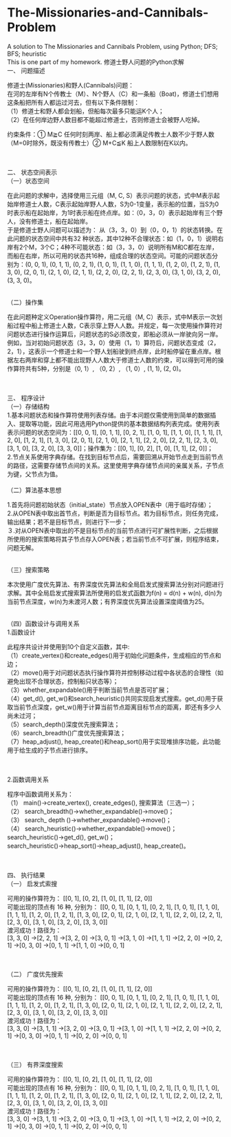 # The-Missionaries-and-Cannibals-Problem
A solution to The Missionaries and Cannibals Problem, using Python; DFS; BFS; heuristic
</br>This is one part of my homework.
<p1>修道士野人问题的Python求解<p1>
</br>
<p2>一、	问题描述</p2>
</br>
<p>修道士(Missionaries)和野人(Cannibals)问题：</br>
在河的左岸有N个传教士（M）、N个野人（C）和一条船（Boat)，修道士们想用这条船把所有人都运过河去，但有以下条件限制：</br>
  （1）修道士和野人都会划船，但船每次最多只能运K个人；</br>
  （2）在任何岸边野人数目都不能超过修道士，否则修道士会被野人吃掉。</br>

约束条件：① M≧C 任何时刻两岸、船上都必须满足传教士人数不少于野人数（M=0时除外，既没有传教士）② M+C≦K 船上人数限制在K以内。</br>
</p></br>
</br>
<p2>二、	状态空间表示</p2></br>
<p3>（一）状态空间</p3></br>
<p>
在此问题的求解中，选择使用三元组（M, C, S）表示问题的状态，式中M表示起始岸修道士人数，C表示起始岸野人人数，S为0-1变量，表示船的位置，当S为0时表示船在起始岸，为1时表示船在终点岸。如：（0，3，0）表示起始岸有三个野人，没有修道士，船在起始岸。</br>
于是修道士野人问题可以描述为： 从（3，3，0）到（0，0，1）的状态转换。在此问题的状态空间中共有32 种状态，其中12种不合理状态：如（1，0，1）说明右岸有2个M，3个C；4种不可能状态：如（3，3，0）说明所有M和C都在左岸，而船在右岸，所以可用的状态共16种，组成合理的状态空间。可能的问题状态分别为：(0, 0, 1), (0, 1, 1), (0, 2, 1), (1, 0, 1), (1, 1, 0), (1, 1, 1), (1, 2, 0), (1, 2, 1), (1, 3, 0), (2, 0, 1), (2, 1, 0), (2, 1, 1), (2, 2, 0), (2, 2, 1), (2, 3, 0), (3, 1, 0), (3, 2, 0), (3, 3, 0)。
</p></br>
<p3>	（二）操作集</p3></br>
<p>
在此问题种定义Operation操作算符，用二元组（M, C）表示，式中M表示一次划船过程中船上修道士人数，C表示穿上野人人数。并规定，每一次使用操作算符对问题状态进行操作运算后，问题状态的S必须改变，即船必须从一岸驶向另一岸。例如，当对初始问题状态（3，3，0）使用（1，1）算符后，问题状态变成（2，2，1），这表示一个修道士和一个野人划船驶到终点岸，此时船停留在重点岸。根据左右两岸和穿上都不能出现野人人数大于修道士人数的约束，可以得到可用的操作算符共有5种，分别是（0, 1）, （0, 2）, （1, 0）, (1, 1), (2, 0)。
</p></br>
</br>
<p2>三、	程序设计</p2></br>
<p3>（一）存储结构</p3></br>
1.基本问题状态和操作算符使用列表存储。由于本问题仅需使用到简单的数据插入、提取等功能，因此可用选用Python提供的基本数据结构列表完成。使用列表表示问题的状态空间为：[[0, 0, 1], [0, 1, 1], [0, 2, 1], [1, 0, 1], [1, 1, 0], [1, 1, 1], [1, 2, 0], [1, 2, 1], [1, 3, 0], [2, 0, 1], [2, 1, 0], [2, 1, 1], [2, 2, 0], [2, 2, 1], [2, 3, 0], [3, 1, 0], [3, 2, 0], [3, 3, 0]]；操作集为：[[0, 1], [0, 2], [1, 0], [1, 1], [2, 0]]；</br>
2.节点关系使用字典存储。在找到目标节点后，需要回溯从开始节点走到当前节点的路径，这需要存储节点间的关系。这里使用字典存储节点间的亲属关系，子节点为键，父节点为值。</br>
</br>
<p3>（二）算法基本思想</p3></br>
<p>1.首先将问题初始状态（initial_state）节点放入OPEN表中（用于临时存储）；</br>
2.从OPEN表中取出首节点，判断是否为目标节点。若为目标节点，则任务完成，输出结果；若不是目标节点，则进行下一步；</br>
３.对从OPEN表中取出的不是目标节点的当前节点进行可扩展性判断，之后根据所使用的搜索策略将其子节点存入OPEN表；若当前节点不可扩展，则程序结束，问题无解。</br>
</p></br>
<p3>（三）搜索策略</p3></br>
<p>本次使用广度优先算法、有界深度优先算法和全局启发式搜索算法分别对问题进行求解。其中全局启发式搜索算法所使用的启发式函数为f(n) = d(n) + w(n), d(n)为当前节点深度，w(n)为未渡河人数；有界深度优先算法设置深度阈值为25。
</p></br>
<p3>（四）函数设计与调用关系</p3></br>
<p4>1.函数设计</p4></br>
<p>此程序共设计并使用到10个自定义函数，其中:</br>
（1）create_vertex()和create_edges()用于初始化问题条件，生成相应的节点和边；</br>
（2）move()用于对问题状态执行操作算符并控制移动过程中各状态的合理性（如避免出现不合理状态，控制船只状态等）；</br>
（3）whether_expandable()用于判断当前节点是否可扩展；</br>
（4）get_d(), get_w()和search_heuristic()共同实现启发式搜索。get_d()用于获取当前节点深度，get_w()用于计算当前节点距离目标节点的距离，即还有多少人尚未过河；</br>
（5）search_depth()深度优先搜索算法；</br>
（6）search_breadth()广度优先搜索算法；</br>
（7）heap_adjust(), heap_create()和heap_sort()用于实现堆排序功能，此功能用于给生成的子节点进行排序。</br>
</p></br>
</br>
<p4>2.函数调用关系</p4></br>
<p>程序中函数调用关系为：</br>
（1）	main()->create_vertex(), create_edges(), 搜索算法（三选一）；</br>
（2）	search_breadth()->whether_expandable()->move()；</br>
（3）	search_ depth ()->whether_expandable()->move()；</br>
（4）	search_heuristic()->whether_expandable()->move()；</br>
search_heuristic()->get_d(), get_w()；</br>
search_heuristic()->heap_sort()->heap_adjust(), heap_create()。</br>
</p></br>
</br>
<p2>四、	执行结果</p2></br>
<p3>（一）	启发式索搜</p3></br>
<p>可用的操作算符为： [[0, 1], [0, 2], [1, 0], [1, 1], [2, 0]]</br>
可能出现的顶点有 16 种, 分别为： [[0, 0, 1], [0, 1, 1], [0, 2, 1], [1, 0, 1], [1, 1, 0], [1, 1, 1], [1, 2, 0], [1, 2, 1], [1, 3, 0], [2, 0, 1], [2, 1, 0], [2, 1, 1], [2, 2, 0], [2, 2, 1], [2, 3, 0], [3, 1, 0], [3, 2, 0], [3, 3, 0]]</br>
渡河成功！路径为：</br>
[3, 3, 0] ->[2, 2, 1] ->[3, 2, 0] ->[3, 0, 1] ->[3, 1, 0] ->[1, 1, 1] ->[2, 2, 0] ->[0, 2, 1] ->[0, 3, 0] ->[0, 1, 1] ->[1, 1, 0] ->[0, 0, 1]</br>
</p></br>
</br>
<p3>（二）	广度优先搜索</p3></br>
<p>可用的操作算符为： [[0, 1], [0, 2], [1, 0], [1, 1], [2, 0]]</br>
可能出现的顶点有 16 种, 分别为： [[0, 0, 1], [0, 1, 1], [0, 2, 1], [1, 0, 1], [1, 1, 0], [1, 1, 1], [1, 2, 0], [1, 2, 1], [1, 3, 0], [2, 0, 1], [2, 1, 0], [2, 1, 1], [2, 2, 0], [2, 2, 1], [2, 3, 0], [3, 1, 0], [3, 2, 0], [3, 3, 0]]</br>
渡河成功！路径为：</br>
[3, 3, 0] ->[3, 1, 1] ->[3, 2, 0] ->[3, 0, 1] ->[3, 1, 0] ->[1, 1, 1] ->[2, 2, 0] ->[0, 2, 1] ->[0, 3, 0] ->[0, 1, 1] ->[0, 2, 0] ->[0, 0, 1]</br>
</p></br>
</br>
<p3>（三）	有界深度搜索</p3></br>
<p>可用的操作算符为： [[0, 1], [0, 2], [1, 0], [1, 1], [2, 0]]</br>
可能出现的顶点有 16 种, 分别为： [[0, 0, 1], [0, 1, 1], [0, 2, 1], [1, 0, 1], [1, 1, 0], [1, 1, 1], [1, 2, 0], [1, 2, 1], [1, 3, 0], [2, 0, 1], [2, 1, 0], [2, 1, 1], [2, 2, 0], [2, 2, 1], [2, 3, 0], [3, 1, 0], [3, 2, 0], [3, 3, 0]]</br>
渡河成功！路径为：</br>
[3, 3, 0] ->[3, 1, 1] ->[3, 2, 0] ->[3, 0, 1] ->[3, 1, 0] ->[1, 1, 1] ->[2, 2, 0] ->[0, 2, 1] ->[0, 3, 0] ->[0, 1, 1] ->[0, 2, 0] ->[0, 0, 1]</br>
</p></br>
